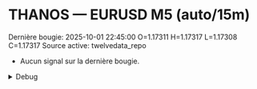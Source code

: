 # THANOS — EURUSD M5 (auto/15m)
Dernière bougie: 2025-10-01 22:45:00  O=1.17311  H=1.17317  L=1.17308  C=1.17317
Source active: twelvedata_repo

- Aucun signal sur la dernière bougie.

<details><summary>Debug</summary>

- TD_API_KEY manquant.

</details>